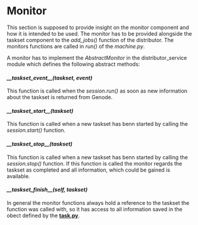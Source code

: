 # Monitor

This section is supposed to provide insight on the monitor component and how it is intended to be used. The monitor has to be provided alongside the taskset component to the _add\_jobs()_ function of the distributor. The monitors functions are called in _run()_ of the _machine.py_.

A monitor has to implement the _AbstractMonitor_ in the distributor\_service module which defines the following abstract methods:

#### _\_\_taskset\_event\_\_(taskset, event)_

  This function is called when the _session.run()_ as soon as new information about the taskset is returned from Genode.

#### _\_\_taskset\_start\_\_(taskset)_
   
  This function is called when a new taskset has benn started by calling the _session.start()_ function.

#### _\_\_taskset\_stop\_\_(taskset)_
   
  This function is called when a new taskset has benn started by calling the _session.stop()_ function. If this function is called the monitor regards the taskset as completed and all information, which could be gained is available. 

#### _\_\_taskset_finish\_\_(self, taskset)_

  

  In general the monitor functions always hold a reference to the taskset the function was called with, so it has access to all information saved in the obect defined by the [**task.py**](https://github.com/malsami/taskgen/blob/master/task.py).
